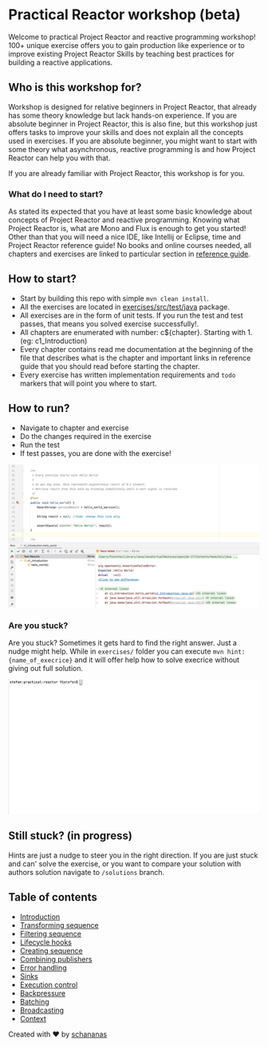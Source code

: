 # Practical Reactor workshop (beta)

Welcome to practical Project Reactor and reactive programming workshop! 100+ unique exercise offers you to gain production like experience or to improve existing Project Reactor Skills by teaching best practices for building a reactive applications.

## Who is this workshop for?

Workshop is designed for relative beginners in Project Reactor, that already has some theory knowledge but lack hands-on experience.
If you are absolute beginner in Project Reactor, this is also fine, but this workshop just offers tasks to improve your skills and does not explain all the concepts used in exercises.
If you are absolute beginner, you might want to start with some theory what asynchronous, reactive programming is and how Project Reactor can help you with that.

If you are already familiar with Project Reactor, this workshop is for you.

### What do I need to start?
As stated its expected that you have at least some basic knowledge about concepts of Project Reactor and reactive programming.
Knowing what Project Reactor is, what are Mono and Flux is enough to get you started!
Other than that you will need a nice IDE, like Intellij or Eclipse, time and Project Reactor reference guide!
No books and online courses needed, all chapters and exercises are linked to particular section in [reference guide](https://projectreactor.io/docs/core/release/reference/).

## How to start?

- Start by building this repo with simple `mvn clean install`.
- All the exercises are located in [exercises/src/test/java](exercises/src/test/java) package.
- All exercises are in the form of unit tests. If you run the test and test passes, that means you solved exercise successfully!.
- All chapters are enumerated with number: c${chapter}. Starting with 1. (eg: c1_Introduction)
- Every chapter contains read me documentation at the beginning of the file that describes what is the chapter and important links in reference guide that you should read before starting the chapter.
- Every exercise has written implementation requirements and `todo` markers that will point you where to start.

## How to run?

- Navigate to chapter and exercise
- Do the changes required in the exercise
- Run the test
- If test passes, you are done with the exercise!

![](run.gif)

### Are you stuck?
Are you stuck? Sometimes it gets hard to find the right answer. Just a nudge might help.
While in `exercises/` folder you can execute `mvn hint:{name_of_execrice}` and it will offer help how to solve execrice without giving out full solution.

![](hints.gif)

## Still stuck? (in progress)
Hints are just a nudge to steer you in the right direction.
If you are just stuck and can' solve the exercise, or you want to compare your solution with authors solution navigate to `/solutions` branch.

## Table of contents

* [Introduction](exercises/src/test/java/c1_Introduction.java)
* [Transforming sequence](exercises/src/test/java/c2_TransformingSequence.java)
* [Filtering sequence](exercises/src/test/java/c3_FilteringSequence.java)
* [Lifecycle hooks](exercises/src/test/java/c4_LifecycleHooks.java)
* [Creating sequence](exercises/src/test/java/c5_CreatingSequence.java)
* [Combining publishers](exercises/src/test/java/c6_CombiningPublishers.java)
* [Error handling](exercises/src/test/java/c7_ErrorHandling.java)
* [Sinks](exercises/src/test/java/c8_Sinks.java)
* [Execution control](exercises/src/test/java/c9_ExecutionControl.java)
* [Backpressure](exercises/src/test/java/c10_Backpressure.java)
* [Batching](exercises/src/test/java/c11_Batching.java)
* [Broadcasting](exercises/src/test/java/c12_Broadcasting.java)
* [Context](exercises/src/test/java/c13_Context.java)


Created with :heart: by [schananas](https://github.com/schananas)